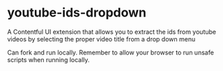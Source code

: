# youtube-ids-dropdown
A Contentful UI extension that allows you to extract the ids from youtube videos by selecting the proper video title from a drop down menu

Can fork and run locally. Remember to allow your browser to run unsafe scripts when running locally.
